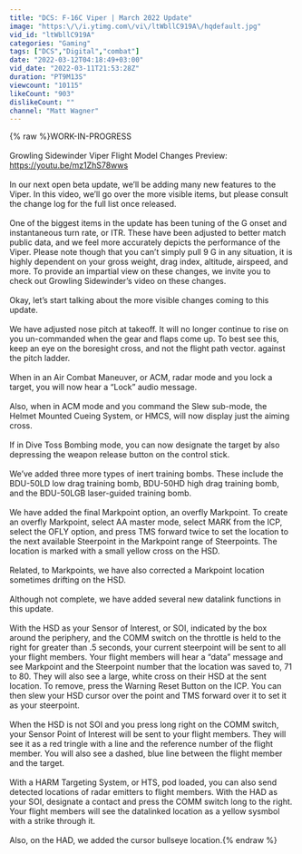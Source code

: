 ```yaml
---
title: "DCS: F-16C Viper | March 2022 Update"
image: "https:\/\/i.ytimg.com\/vi\/ltWbllC919A\/hqdefault.jpg"
vid_id: "ltWbllC919A"
categories: "Gaming"
tags: ["DCS","Digital","combat"]
date: "2022-03-12T04:18:49+03:00"
vid_date: "2022-03-11T21:53:28Z"
duration: "PT9M13S"
viewcount: "10115"
likeCount: "903"
dislikeCount: ""
channel: "Matt Wagner"
---
```

{% raw %}WORK-IN-PROGRESS<br /><br />Growling Sidewinder Viper Flight Model Changes Preview:<br /><a rel="nofollow" target="blank" href="https://youtu.be/mz1ZhS78wws">https://youtu.be/mz1ZhS78wws</a><br /><br />In our next open beta update, we’ll be adding many new features to the Viper. In this video, we’ll go over the more visible items, but please consult the change log for the full list once released.<br /><br />One of the biggest items in the update has been tuning of the G onset and instantaneous turn rate, or ITR. These have been adjusted to better match public data, and we feel more accurately depicts the performance of the Viper. Please note though that you can’t simply pull 9 G in any situation, it is highly dependent on your gross weight, drag index, altitude, airspeed, and more. To provide an impartial view on these changes, we invite you to check out Growling Sidewinder’s video on these changes.<br /><br />Okay, let’s start talking about the more visible changes coming to this update.<br /><br />We have adjusted nose pitch at takeoff. It will no longer continue to rise on you un-commanded when the gear and flaps come up. To best see this, keep an eye on the boresight cross, and not the flight path vector. against the pitch ladder.<br /><br />When in an Air Combat Maneuver, or ACM, radar mode and you lock a target, you will now hear a “Lock” audio message.<br /><br />Also, when in ACM mode and you command the Slew sub-mode, the Helmet Mounted Cueing System, or HMCS, will now display just the aiming cross.<br /><br />If in Dive Toss Bombing mode, you can now designate the target by also depressing the weapon release button on the control stick.<br /><br />We’ve added three more types of inert training bombs. These include the BDU-50LD low drag training bomb, BDU-50HD high drag training bomb, and the BDU-50LGB laser-guided training bomb.<br /><br />We have added the final Markpoint option, an overfly Markpoint. To create an overfly Markpoint, select AA master mode, select MARK from the ICP, select the OFLY option, and press TMS forward twice to set the location to the next available Steerpoint in the Markpoint range of Steerpoints. The location is marked with a small yellow cross on the HSD.<br /><br />Related, to Markpoints, we have also corrected a Markpoint location sometimes drifting on the HSD.<br /><br />Although not complete, we have added several new datalink functions in this update.<br /><br />With the HSD as your Sensor of Interest, or SOI, indicated by the box around the periphery, and the COMM switch on the throttle is held to the right for greater than .5 seconds, your current steerpoint will be sent to all your flight members. Your flight members will hear a “data” message and see Markpoint and the Steerpoint number that the location was saved to, 71 to 80. They will also see a large, white cross on their HSD at the sent location. To remove, press the Warning Reset Button on the ICP. You can then slew your HSD cursor over the point and TMS forward over it to set it as your steerpoint.<br /><br />When the HSD is not SOI and you press long right on the COMM switch, your Sensor Point of Interest will be sent to your flight members. They will see it as a red tringle with a line and the reference number of the flight member. You will also see a dashed, blue line between the flight member and the target.  <br /><br />With a HARM Targeting System, or HTS, pod loaded, you can also send detected locations of radar emitters to flight members. With the HAD as your SOI, designate a contact and press the COMM switch long to the right. Your flight members will see the datalinked location as a yellow sysmbol with a strike through it.<br /><br />Also, on the HAD, we added the cursor bullseye location.{% endraw %}
